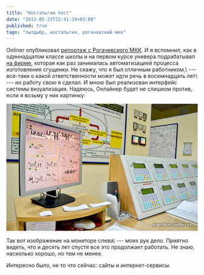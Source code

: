 ```yaml
---
title: "Ностальгии пост"
date: "2013-05-23T22:41:29+03:00"
published: true
tags: "лытдыбр, ностальгия, рогачевский мкк"
---
```


Onliner опубликовал [репортаж с Рогачевского МКК](http://dengi.onliner.by/2013/05/23/rmkk). И я вспомнил, как
в одиннадцатом классе школы и на первом курсе универа подрабатывал [на фирме](http://optima.by/), которая как раз
занималась автоматизацией процесса изготовления сгущенки. Не скажу, что я был отличным работником,\ --- все-таки
о какой ответственности может идти речь в восемнадцать лет\ --- но работу свою я сделал. И мною был реализован
интерфейс системы визуализации. Надеюсь, Онлайнер будет не слишком против, если я возьму у них картинку:

![Пульт управления](/images/photos/rmkk.jpg "Пульт управления")

Так вот изображение на мониторе слева\ --- моих рук дело. Приятно видеть, что и десять лет спустя все это продолжает
работать. Не знаю, насколько хорошо, но тем не менее.

Интересно было, не то что сейчас: сайты и интернет-сервисы.
